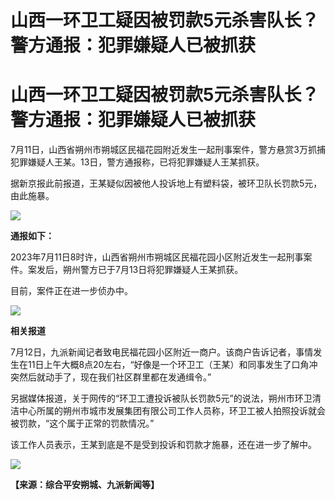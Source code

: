 # 山西一环卫工疑因被罚款5元杀害队长？警方通报：犯罪嫌疑人已被抓获

# 山西一环卫工疑因被罚款5元杀害队长？警方通报：犯罪嫌疑人已被抓获

7月11日，山西省朔州市朔城区民福花园附近发生一起刑事案件，警方悬赏3万抓捕犯罪嫌疑人王某。13日，警方通报称，已将犯罪嫌疑人王某抓获。

据新京报此前报道，王某疑似因被他人投诉地上有塑料袋，被环卫队长罚款5元，由此施暴。

![](https://inews.gtimg.com/om_bt/O3ASZU_hy7ypj1dlemN1zVii56SJjsDB2Y4mz5aFH8OjcAA/1000)

**通报如下：**

2023年7月11日8时许，山西省朔州市朔城区民福花园小区附近发生一起刑事案件。案发后，朔州警方已于7月13日将犯罪嫌疑人王某抓获。

目前，案件正在进一步侦办中。

![](https://inews.gtimg.com/om_bt/OFmfUPYWGtSxT4BWczn3F-xs11QB8XUdbOhZYUTQLnsZsAA/1000)

**相关报道**

7月12日，九派新闻记者致电民福花园小区附近一商户。该商户告诉记者，事情发生在11日上午大概8点20左右，“好像是一个环卫工（王某）和同事发生了口角冲突然后就动手了，现在我们社区群里都在发通缉令。”

另据媒体报道，关于网传的“环卫工遭投诉被队长罚款5元”的说法，朔州市环卫清洁中心所属的朔州市城市发展集团有限公司工作人员称，环卫工被人拍照投诉就会被罚款，“这个属于正常的罚款情况。”

该工作人员表示，王某到底是不是受到投诉和罚款才施暴，还在进一步了解中。

![](https://inews.gtimg.com/om_bt/Oya9Vj6g49cZOhPdVuHvx2w8lfELlKITj2lk_8CKJvqkwAA/1000)

**【来源：综合平安朔城、九派新闻等】**

